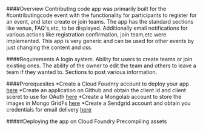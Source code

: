 ####Overview
Contributing code app was primarily built for the #contributingcode event with the functionality for participants 
to register for an event, and later create or join teams. The app has the standard sections like venue, FAQ's,etc, to be 
displayed. Additionally email notifications for various actions like registration confirmation, join team,etc were implemented.
This app is very generic and can be used for other events by just changing the content and css.

####Requirements
A login system. 
Ability for users to create teams or join existing ones. 
The ability of the owner to edit the team and others to leave a team if they wanted to. 
Sections to post various information. 

####Prerequesites 
*Create a Cloud Foudnry account to deploy your app [here](http://www.cloudfoundry.com/)
*Create an application on Github and obtain the client id and client sceret to use for OAuth [here](https://github.com/settings/applications)
*Create a Mongolab account to store the images in Mongo GridFs [here](https://mongolab.com/home)
*Create a Sendgrid account and obtain you credentials for email delivery [here](http://sendgrid.com/)

#####Deploying the app on Cloud Foundry
Precompiling assets 

